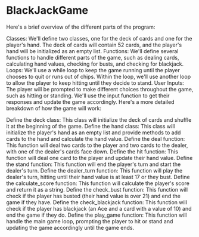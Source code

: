 # BlackJackGame

Here's a brief overview of the different parts of the program:

Classes:
We'll define two classes, one for the deck of cards and one for the player's hand. The deck of cards will contain 52 cards, and the player's hand will be initialized as an empty list.
Functions:
We'll define several functions to handle different parts of the game, such as dealing cards, calculating hand values, checking for busts, and checking for blackjack.
Loops:
We'll use a while loop to keep the game running until the player chooses to quit or runs out of chips. Within the loop, we'll use another loop to allow the player to keep hitting until they decide to stand.
User Inputs:
The player will be prompted to make different choices throughout the game, such as hitting or standing. We'll use the input function to get their responses and update the game accordingly.
Here's a more detailed breakdown of how the game will work:

Define the deck class:
This class will initialize the deck of cards and shuffle it at the beginning of the game.
Define the hand class:
This class will initialize the player's hand as an empty list and provide methods to add cards to the hand and calculate the hand value.
Define the deal function:
This function will deal two cards to the player and two cards to the dealer, with one of the dealer's cards face down.
Define the hit function:
This function will deal one card to the player and update their hand value.
Define the stand function:
This function will end the player's turn and start the dealer's turn.
Define the dealer_turn function:
This function will play the dealer's turn, hitting until their hand value is at least 17 or they bust.
Define the calculate_score function:
This function will calculate the player's score and return it as a string.
Define the check_bust function:
This function will check if the player has busted (their hand value is over 21) and end the game if they have.
Define the check_blackjack function:
This function will check if the player has blackjack (an Ace and a card with a value of 10) and end the game if they do.
Define the play_game function:
This function will handle the main game loop, prompting the player to hit or stand and updating the game accordingly until the game ends.
